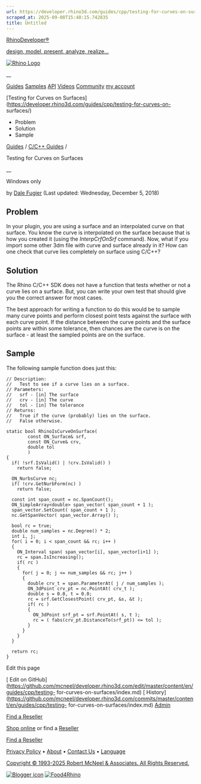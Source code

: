 ```yaml
---
url: https://developer.rhino3d.com/guides/cpp/testing-for-curves-on-surfaces/
scraped_at: 2025-09-08T15:40:15.742835
title: Untitled
---
```


[RhinoDeveloper®](/)

[design, model, present, analyze, realize...](/)

[![Rhino Logo](https://developer.rhino3d.com/images/rhinodevlogo.png)](/)

__

[Guides](https://developer.rhino3d.com/guides)
[Samples](https://developer.rhino3d.com/samples)
[API](https://developer.rhino3d.com/api)
[Videos](https://developer.rhino3d.com/videos)
[Community](https://discourse.mcneel.com/c/rhino-developer) [my account
](https://www.rhino3d.com/my-account/ "Manage your account, licenses, and
teams")

[Testing for Curves on
Surfaces](https://developer.rhino3d.com/guides/cpp/testing-for-curves-on-
surfaces/)

  * Problem
  * Solution
  * Sample

[Guides](https://developer.rhino3d.com/en/guides/) / [C/C++
Guides](https://developer.rhino3d.com/en/guides/cpp/) /

Testing for Curves on Surfaces

__

Windows only

by [Dale Fugier](https://discourse.mcneel.com/u/dale/) (Last updated:
Wednesday, December 5, 2018)

## Problem

In your plugin, you are using a surface and an interpolated curve on that
surface. You know the curve is interpolated on the surface because that is how
you created it (using the _InterpCrfOnSrf_ command). Now, what if you import
some other 3dm file with curve and surface already in it? How can one check
that curve lies completely on surface using C/C++?

## Solution

The Rhino C/C++ SDK does not have a function that tests whether or not a curve
lies on a surface. But, you can write your own test that should give you the
correct answer for most cases.

The best approach for writing a function to do this would be to sample many
curve points and perform closest point tests against the surface with each
curve point. If the distance between the curve points and the surface points
are within some tolerance, then chances are the curve is on the surface - at
least the sampled points are on the surface.

## Sample

The following sample function does just this:

    
    
    // Description:
    //   Test to see if a curve lies on a surface.
    // Parameters:
    //   srf - [in] The surface
    //   crv - [in] The curve
    //   tol - [in] The tolerance
    // Returns:
    //   True if the curve (probably) lies on the surface.
    //   False otherwise.
    
    static bool RhinoIsCurveOnSurface(
            const ON_Surface& srf,
            const ON_Curve& crv,
            double tol
            )
    {
      if( !srf.IsValid() | !crv.IsValid() )
        return false;
    
      ON_NurbsCurve nc;
      if( !crv.GetNurbForm(nc) )
        return false;
    
      const int span_count = nc.SpanCount();
      ON_SimpleArray<double> span_vector( span_count + 1 );
      span_vector.SetCount( span_count + 1 );
      nc.GetSpanVector( span_vector.Array() );
    
      bool rc = true;
      double num_samples = nc.Degree() * 2;
      int i, j;
      for( i = 0; i < span_count && rc; i++ )
      {
        ON_Interval span( span_vector[i], span_vector[i+1] );
        rc = span.IsIncreasing();
        if( rc )
        {
          for( j = 0; j <= num_samples && rc; j++ )
          {
            double crv_t = span.ParameterAt( j / num_samples );
            ON_3dPoint crv_pt = nc.PointAt( crv_t );
            double s = 0.0, t = 0.0;
            rc = srf.GetClosestPoint( crv_pt, &s, &t );
            if( rc )
            {
              ON_3dPoint srf_pt = srf.PointAt( s, t );
              rc = ( fabs(crv_pt.DistanceTo(srf_pt)) <= tol );
            }
          }
        }
      }
    
      return rc;
    }
    

Edit this page

[ Edit on
GitHub](https://github.com/mcneel/developer.rhino3d.com/edit/master/content/en/guides/cpp/testing-
for-curves-on-surfaces/index.md) [
History](https://github.com/mcneel/developer.rhino3d.com/commits/master/content/en/guides/cpp/testing-
for-curves-on-surfaces/index.md) [ Admin](https://developer.rhino3d.com/admin)

[Find a Reseller](https://www.rhino3d.com/sales)

[Shop online](https://www.rhino3d.com/store) or find a
[Reseller](https://www.rhino3d.com/sales)

[Find a Reseller](https://www.rhino3d.com/sales)

[Privacy Policy](https://www.rhino3d.com/privacy) •
[About](https://www.rhino3d.com/mcneel/about) • [Contact
Us](https://www.rhino3d.com/mcneel/contact) • [
Language](https://www.rhino3d.com/language "Change to a different region or
language")

[Copyright © 1993-2025 Robert McNeel & Associates. All Rights
Reserved.](https://www.rhino3d.com/mcneel/about)

[](https://www.facebook.com/McNeelRhinoceros/)
[](https://twitter.com/bobmcneel) [](https://www.linkedin.com/groups/75313/)
[](https://www.youtube.com/user/RhinoGuide/videos) [](https://vimeo.com/rhino)
[![Blogger
icon](https://developer.rhino3d.com/images/blogger.svg)](http://blog.rhino3d.com/)
[![Food4Rhino](https://developer.rhino3d.com/images/f4r_icon_01.svg)](https://www.food4rhino.com)

